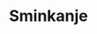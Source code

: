 ---
title: Sminkanje
vrsta:
  - vrstaUsluge: Natural
    cenaUsluge: "22"
  - vrstaUsluge: Biznis Look
    cenaUsluge: "32"
---